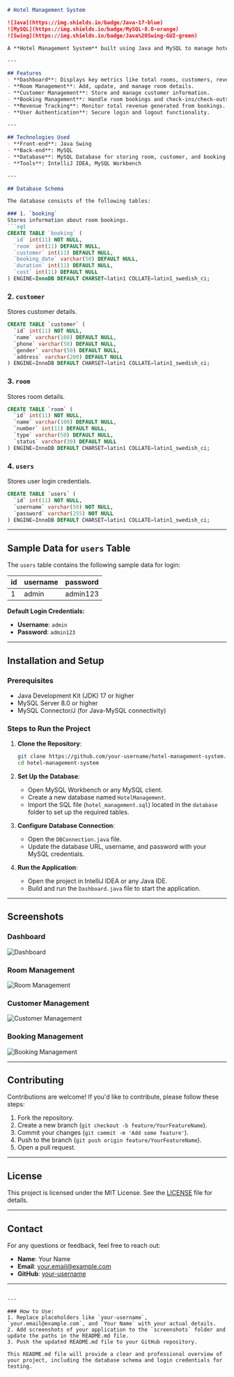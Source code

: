 

```markdown
# Hotel Management System

![Java](https://img.shields.io/badge/Java-17-blue)
![MySQL](https://img.shields.io/badge/MySQL-8.0-orange)
![Swing](https://img.shields.io/badge/Java%20Swing-GUI-green)

A **Hotel Management System** built using Java and MySQL to manage hotel operations efficiently. This system provides a user-friendly interface for handling room bookings, customer details, and revenue tracking.

---

## Features
- **Dashboard**: Displays key metrics like total rooms, customers, revenue, and recent bookings.
- **Room Management**: Add, update, and manage room details.
- **Customer Management**: Store and manage customer information.
- **Booking Management**: Handle room bookings and check-ins/check-outs.
- **Revenue Tracking**: Monitor total revenue generated from bookings.
- **User Authentication**: Secure login and logout functionality.

---

## Technologies Used
- **Front-end**: Java Swing
- **Back-end**: MySQL
- **Database**: MySQL Database for storing room, customer, and booking details.
- **Tools**: IntelliJ IDEA, MySQL Workbench

---

## Database Schema

The database consists of the following tables:

### 1. `booking`
Stores information about room bookings.
```sql
CREATE TABLE `booking` (
  `id` int(11) NOT NULL,
  `room` int(11) DEFAULT NULL,
  `customer` int(11) DEFAULT NULL,
  `booking_date` varchar(50) DEFAULT NULL,
  `duration` int(11) DEFAULT NULL,
  `cost` int(11) DEFAULT NULL
) ENGINE=InnoDB DEFAULT CHARSET=latin1 COLLATE=latin1_swedish_ci;
```

### 2. `customer`
Stores customer details.
```sql
CREATE TABLE `customer` (
  `id` int(11) NOT NULL,
  `name` varchar(100) DEFAULT NULL,
  `phone` varchar(50) DEFAULT NULL,
  `gender` varchar(50) DEFAULT NULL,
  `address` varchar(200) DEFAULT NULL
) ENGINE=InnoDB DEFAULT CHARSET=latin1 COLLATE=latin1_swedish_ci;
```

### 3. `room`
Stores room details.
```sql
CREATE TABLE `room` (
  `id` int(11) NOT NULL,
  `name` varchar(100) DEFAULT NULL,
  `number` int(11) DEFAULT NULL,
  `type` varchar(50) DEFAULT NULL,
  `status` varchar(30) DEFAULT NULL
) ENGINE=InnoDB DEFAULT CHARSET=latin1 COLLATE=latin1_swedish_ci;
```

### 4. `users`
Stores user login credentials.
```sql
CREATE TABLE `users` (
  `id` int(11) NOT NULL,
  `username` varchar(50) NOT NULL,
  `password` varchar(255) NOT NULL
) ENGINE=InnoDB DEFAULT CHARSET=latin1 COLLATE=latin1_swedish_ci;
```

---

## Sample Data for `users` Table
The `users` table contains the following sample data for login:

| id  | username | password  |
|-----|----------|-----------|
| 1   | admin    | admin123  |

**Default Login Credentials:**
- **Username**: `admin`
- **Password**: `admin123`

---

## Installation and Setup

### Prerequisites
- Java Development Kit (JDK) 17 or higher
- MySQL Server 8.0 or higher
- MySQL Connector/J (for Java-MySQL connectivity)

### Steps to Run the Project
1. **Clone the Repository**:
   ```bash
   git clone https://github.com/your-username/hotel-management-system.git
   cd hotel-management-system
   ```

2. **Set Up the Database**:
   - Open MySQL Workbench or any MySQL client.
   - Create a new database named `HotelManagement`.
   - Import the SQL file (`hotel_management.sql`) located in the `database` folder to set up the required tables.

3. **Configure Database Connection**:
   - Open the `DBConnection.java` file.
   - Update the database URL, username, and password with your MySQL credentials.

4. **Run the Application**:
   - Open the project in IntelliJ IDEA or any Java IDE.
   - Build and run the `Dashboard.java` file to start the application.

---

## Screenshots

### Dashboard
![Dashboard](screenshots/dashboard.png)

### Room Management
![Room Management](screenshots/room_management.png)

### Customer Management
![Customer Management](screenshots/customer_management.png)

### Booking Management
![Booking Management](screenshots/booking_management.png)

---

## Contributing
Contributions are welcome! If you'd like to contribute, please follow these steps:
1. Fork the repository.
2. Create a new branch (`git checkout -b feature/YourFeatureName`).
3. Commit your changes (`git commit -m 'Add some feature'`).
4. Push to the branch (`git push origin feature/YourFeatureName`).
5. Open a pull request.

---

## License
This project is licensed under the MIT License. See the [LICENSE](LICENSE) file for details.

---

## Contact
For any questions or feedback, feel free to reach out:
- **Name**: Your Name
- **Email**: your.email@example.com
- **GitHub**: [your-username](https://github.com/your-username)

---
```

---

### How to Use:
1. Replace placeholders like `your-username`, `your.email@example.com`, and `Your Name` with your actual details.
2. Add screenshots of your application to the `screenshots` folder and update the paths in the README.md file.
3. Push the updated README.md file to your GitHub repository.

This README.md file will provide a clear and professional overview of your project, including the database schema and login credentials for testing.